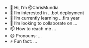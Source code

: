 - 👋 Hi, I’m @ChrisMundia
- 👀 I’m interested in ...bot deployment 
- 🌱 I’m currently learning ...firs year
- 💞️ I’m looking to collaborate on ...
- 📫 How to reach me ...
- 😄 Pronouns: ...
- ⚡ Fun fact: ...

<!---
ChrisMundia/ChrisMundia is a ✨ special ✨ repository because its `README.md` (this file) appears on your GitHub profile.
You can click the Preview link to take a look at your changes.
--->
